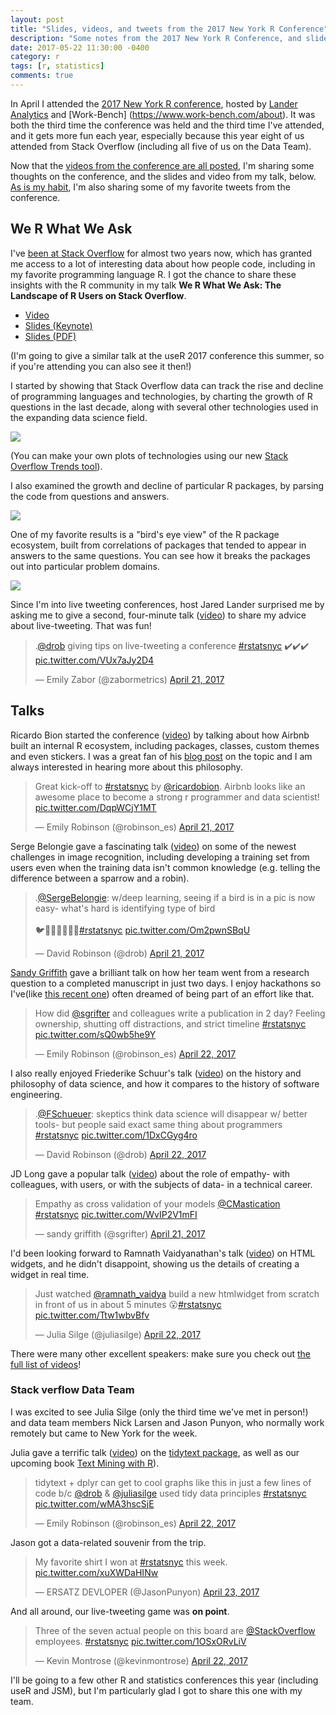 ```yaml
---
layout: post
title: "Slides, videos, and tweets from the 2017 New York R Conference"
description: "Some notes from the 2017 New York R Conference, and slides and video from my talk."
date: 2017-05-22 11:30:00 -0400
category: r
tags: [r, statistics]
comments: true
---
```




In April I attended the [2017 New York R conference](http://www.work-bench.com/blog/2017/05/16/highlights-from-the-2017-r-conference/), hosted by [Lander Analytics](https://www.landeranalytics.com/) and [Work-Bench]
(https://www.work-bench.com/about). It was both the third time the conference was held and the third time I've attended, and it gets more fun each year, especially because this year eight of us attended from Stack Overflow (including all five of us on the Data Team).

Now that the [videos from the conference are all posted](http://www.rstats.nyc/2017), I'm sharing some thoughts on the conference, and the slides and video from my talk, below. [As is my habit](http://varianceexplained.org/r/user-jsm-conferences/), I'm also sharing some of my favorite tweets from the conference.

## We R What We Ask

I've [been at Stack Overflow](http://varianceexplained.org/r/year_data_scientist/) for almost two years now, which has granted me access to a lot of interesting data about how people code, including in my favorite programming language R. I got the chance to share these insights with the R community in my talk **We R What We Ask: The Landscape of R Users on Stack Overflow**.

* [Video](https://www.youtube.com/watch?v=WEwFckGPRzU)
* [Slides (Keynote)](https://www.dropbox.com/s/kimx2mm75r6aj6b/WeRWhatWeAsk-DavidRobinson.key?dl=1)
* [Slides (PDF)](https://www.dropbox.com/s/g3evox3uxrww50b/WeRWhatWeAsk-DavidRobinson.pdf?dl=1)

(I'm going to give a similar talk at the useR 2017 conference this summer, so if you're attending you can also see it then!)

I started by showing that Stack Overflow data can track the rise and decline of programming languages and technologies, by charting the growth of R questions in the last decade, along with several other technologies used in the expanding data science field. 

![](https://www.dropbox.com/s/6hz03phk89nov0x/growth-languages.png?dl=1)

(You can make your own plots of technologies using our new [Stack Overflow Trends tool](https://insights.stackoverflow.com/trends)).

I also examined the growth and decline of particular R packages, by parsing the code from questions and answers.

![](https://www.dropbox.com/s/3t1r9q7qv92a2u9/r-packages.png?dl=1)

One of my favorite results is a "bird's eye view" of the R package ecosystem, built from correlations of packages that tended to appear in answers to the same questions. You can see how it breaks the packages out into particular problem domains.

![](https://www.dropbox.com/s/nu3xn6ai54phj0v/ecosystem.png?dl=1)

Since I'm into live tweeting conferences, host Jared Lander surprised me by asking me to give a second, four-minute talk ([video](https://www.youtube.com/watch?v=pxwGIZlPKT0)) to share my advice about live-tweeting. That was fun!

<blockquote class="twitter-tweet" data-lang="en"><p lang="en" dir="ltr">.<a href="https://twitter.com/drob">@drob</a> giving tips on live-tweeting a conference <a href="https://twitter.com/hashtag/rstatsnyc?src=hash">#rstatsnyc</a> ✔️✔️✔️ <a href="https://t.co/VUx7aJy2D4">pic.twitter.com/VUx7aJy2D4</a></p>&mdash; Emily Zabor (@zabormetrics) <a href="https://twitter.com/zabormetrics/status/855518845779496961">April 21, 2017</a></blockquote>

## Talks

Ricardo Bion started the conference ([video](https://www.youtube.com/watch?v=70luTZU-D3E)) by talking about how Airbnb built an internal R ecosystem, including packages, classes, custom themes and even stickers. I was a great fan of his [blog post](https://medium.com/airbnb-engineering/using-r-packages-and-education-to-scale-data-science-at-airbnb-906faa58e12d) on the topic and I am always interested in hearing more about this philosophy.

<blockquote class="twitter-tweet" data-lang="en"><p lang="en" dir="ltr">Great kick-off to <a href="https://twitter.com/hashtag/rstatsnyc?src=hash">#rstatsnyc</a> by <a href="https://twitter.com/ricardobion">@ricardobion</a>. Airbnb looks like an awesome place to become a strong r programmer and data scientist! <a href="https://t.co/DqpWCjY1MT">pic.twitter.com/DqpWCjY1MT</a></p>&mdash; Emily Robinson (@robinson_es) <a href="https://twitter.com/robinson_es/status/855415998538711042">April 21, 2017</a></blockquote>
<script async src="https://platform.twitter.com/widgets.js" charset="utf-8"></script>

Serge Belongie gave a fascinating talk ([video](https://www.youtube.com/watch?v=mD5cuMza6Rc&feature=youtu.be)) on some of the newest challenges in image recognition, including developing a training set from users even when the training data isn't common knowledge (e.g. telling the difference between a sparrow and a robin).

<blockquote class="twitter-tweet" data-lang="en"><p lang="en" dir="ltr">.<a href="https://twitter.com/SergeBelongie">@SergeBelongie</a>: w/deep learning, seeing if a bird is in a pic is now easy- what&#39;s hard is identifying type of bird<br><br>🐦🐔🐧🐤🦆🦅🦉<a href="https://twitter.com/hashtag/rstatsnyc?src=hash">#rstatsnyc</a> <a href="https://t.co/Om2pwnSBqU">pic.twitter.com/Om2pwnSBqU</a></p>&mdash; David Robinson (@drob) <a href="https://twitter.com/drob/status/855418188015824900">April 21, 2017</a></blockquote>
<script async src="https://platform.twitter.com/widgets.js" charset="utf-8"></script>

[Sandy Griffith](http://www.sandradgriffith.com/) gave a brilliant talk on how her team went from a research question to a completed manuscript in just two days. I enjoy hackathons so I've(like [this recent one](http://varianceexplained.org/programming/tagger-news/))  often dreamed of being part of an effort like that.

<blockquote class="twitter-tweet" data-lang="en"><p lang="en" dir="ltr">How did <a href="https://twitter.com/sgrifter">@sgrifter</a> and colleagues write a publication in 2 day? Feeling ownership, shutting off distractions, and strict timeline <a href="https://twitter.com/hashtag/rstatsnyc?src=hash">#rstatsnyc</a> <a href="https://t.co/sQ0wb5he9Y">pic.twitter.com/sQ0wb5he9Y</a></p>&mdash; Emily Robinson (@robinson_es) <a href="https://twitter.com/robinson_es/status/855789522671611905">April 22, 2017</a></blockquote>
<script async src="https://platform.twitter.com/widgets.js" charset="utf-8"></script>

I also really enjoyed Friederike Schuur's talk ([video](https://www.youtube.com/watch?v=xcLjjeKzU-c&feature=youtu.be)) on the history and philosophy of data science, and how it compares to the history of software engineering.

<blockquote class="twitter-tweet" data-lang="en"><p lang="en" dir="ltr">.<a href="https://twitter.com/FSchueuer">@FSchueuer</a>: skeptics think data science will disappear w/ better tools- but people said exact same thing about programmers <a href="https://twitter.com/hashtag/rstatsnyc?src=hash">#rstatsnyc</a> <a href="https://t.co/1DxCGyg4ro">pic.twitter.com/1DxCGyg4ro</a></p>&mdash; David Robinson (@drob) <a href="https://twitter.com/drob/status/855792035554627586">April 22, 2017</a></blockquote>
<script async src="//platform.twitter.com/widgets.js" charset="utf-8"></script>

JD Long gave a popular talk ([video](https://www.youtube.com/watch?v=P7VnKgVMLvY)) about the role of empathy- with colleagues, with users, or with the subjects of data- in a technical career.

<blockquote class="twitter-tweet" data-lang="en"><p lang="en" dir="ltr">Empathy as cross validation of your models <a href="https://twitter.com/CMastication">@CMastication</a> <a href="https://twitter.com/hashtag/rstatsnyc?src=hash">#rstatsnyc</a> <a href="https://t.co/WvIP2V1mFI">pic.twitter.com/WvIP2V1mFI</a></p>&mdash; sandy griffith (@sgrifter) <a href="https://twitter.com/sgrifter/status/855499687041937408">April 21, 2017</a></blockquote>

I'd been looking forward to Ramnath Vaidyanathan's talk ([video](https://www.youtube.com/watch?v=gf6KrnXLs9I)) on HTML widgets, and he didn't disappoint, showing us the details of creating a widget in real time.

<blockquote class="twitter-tweet" data-lang="en"><p lang="en" dir="ltr">Just watched <a href="https://twitter.com/ramnath_vaidya">@ramnath_vaidya</a> build a new htmlwidget from scratch in front of us in about 5 minutes 😮<a href="https://twitter.com/hashtag/rstatsnyc?src=hash">#rstatsnyc</a> <a href="https://t.co/Ttw1wbvBfv">pic.twitter.com/Ttw1wbvBfv</a></p>&mdash; Julia Silge (@juliasilge) <a href="https://twitter.com/juliasilge/status/855799239200387073">April 22, 2017</a></blockquote>

There were many other excellent speakers: make sure you check out [the full list of videos](http://www.rstats.nyc/2017)!

### Stack verflow Data Team

I was excited to see Julia Silge (only the third time we've met in person!) and data team members Nick Larsen and Jason Punyon, who normally work remotely but came to New York for the week.

Julia gave a terrific talk ([video](https://www.youtube.com/watch?v=0poJP8WQxew)) on the [tidytext package](https://github.com/juliasilge/tidytext), as well as our upcoming book [Text Mining with R](http://tidytextmining.com/)).

<blockquote class="twitter-tweet" data-lang="en"><p lang="en" dir="ltr">tidytext + dplyr can get to cool graphs like this in just a few lines of code b/c <a href="https://twitter.com/drob">@drob</a> &amp; <a href="https://twitter.com/juliasilge">@juliasilge</a> used tidy data principles <a href="https://twitter.com/hashtag/rstatsnyc?src=hash">#rstatsnyc</a> <a href="https://t.co/wMA3hscSjE">pic.twitter.com/wMA3hscSjE</a></p>&mdash; Emily Robinson (@robinson_es) <a href="https://twitter.com/robinson_es/status/855880453194121216">April 22, 2017</a></blockquote>

Jason got a data-related souvenir from the trip.

<blockquote class="twitter-tweet" data-lang="en"><p lang="en" dir="ltr">My favorite shirt I won at <a href="https://twitter.com/hashtag/rstatsnyc?src=hash">#rstatsnyc</a> this week. <a href="https://t.co/xuXWDaHINw">pic.twitter.com/xuXWDaHINw</a></p>&mdash; ERSATZ DEVLOPER (@JasonPunyon) <a href="https://twitter.com/JasonPunyon/status/856214823830507520">April 23, 2017</a></blockquote>
<script async src="//platform.twitter.com/widgets.js" charset="utf-8"></script>

And all around, our live-tweeting game was **on point**.

<blockquote class="twitter-tweet" data-lang="en"><p lang="en" dir="ltr">Three of the seven actual people on this board are <a href="https://twitter.com/StackOverflow">@StackOverflow</a> employees. <a href="https://twitter.com/hashtag/rstatsnyc?src=hash">#rstatsnyc</a> <a href="https://t.co/1OSxORvLiV">pic.twitter.com/1OSxORvLiV</a></p>&mdash; Kevin Montrose (@kevinmontrose) <a href="https://twitter.com/kevinmontrose/status/855828929013313538">April 22, 2017</a></blockquote>
<script async src="//platform.twitter.com/widgets.js" charset="utf-8"></script>

I'll be going to a few other R and statistics conferences this year (including useR and JSM), but I'm particularly glad I got to share this one with my team.
